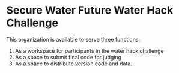 # Secure Water Future Water Hack Challenge

This organization is available to serve three functions:

1. As a workspace for participants in the water hack challenge
2. As a space to submit final code for judging
3. As a space to distribute version code and data.
